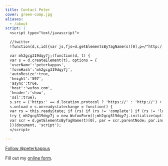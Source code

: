 ```yaml
---
title: Contact Peter
cover: green-comp.jpg
aliases:
  - /about
script: |
  <script type="text/javascript">

  //twitter
  !function(d,s,id){var js,fjs=d.getElementsByTagName(s)[0],p=/^http:/.test(d.location)?'http':'https';if(!d.getElementById(id)){js=d.createElement(s);js.id=id;js.src=p+'://platform.twitter.com/widgets.js';fjs.parentNode.insertBefore(js,fjs);}}(document, 'script', 'twitter-wjs');

  var mh2gcg319dqy7j;(function(d, t) {
  var s = d.createElement(t), options = {
  'userName':'peterkappus',
  'formHash':'mh2gcg319dqy7j',
  'autoResize':true,
  'height':'597',
  'async':true,
  'host':'wufoo.com',
  'header':'show',
  'ssl':true};
  s.src = ('https:' == d.location.protocol ? 'https://' : 'http://') + 'www.wufoo.com/scripts/embed/form.js';
  s.onload = s.onreadystatechange = function() {
  var rs = this.readyState; if (rs) if (rs != 'complete') if (rs != 'loaded') return;
  try { mh2gcg319dqy7j = new WufooForm();mh2gcg319dqy7j.initialize(options);mh2gcg319dqy7j.display(); } catch (e) {}};
  var scr = d.getElementsByTagName(t)[0], par = scr.parentNode; par.insertBefore(s, scr);
  })(document, 'script');
  </script>

---
```


<a href="https://twitter.com/peterkappus" class="twitter-follow-button" data-show-count="false" data-size="large" data-dnt="true">Follow @peterkappus</a>

<script src="//platform.linkedin.com/in.js" type="text/javascript"></script>
<script type="IN/MemberProfile" data-id="https://www.linkedin.com/in/peterkappus" data-format="hover" data-related="false" data-text="Peter Kappus"></script>

<!--a href="http://linkedin.com/in/peterkappus" target="_blank">
<img src="http://www.linkedin.com/img/webpromo/btn_profile_bluetxt_80x15.png" width="80" height="15" border="0" alt="View Peter Kappus's profile on LinkedIn" /></a-->


<div id="wufoo-mh2gcg319dqy7j">
Fill out my <a href="https://peterkappus.wufoo.com/forms/mh2gcg319dqy7j">online form</a>.
</div>
